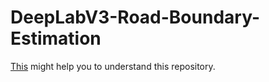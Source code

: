 # DeepLabV3-Road-Boundary-Estimation

[This](https://ieeexplore.ieee.org/document/9521544) might help you to understand this repository.
